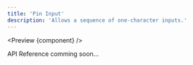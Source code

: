 ```yaml
---
title: 'Pin Input'
description: 'Allows a sequence of one-character inputs.'
---
```


<script>
	import {API, Preview} from '$site/index.ts';
	// import data from '$ref/accordion.ts';
	import component from '$site/previews/pin.svelte';
</script>

<Preview {component} />

API Reference comming soon...
